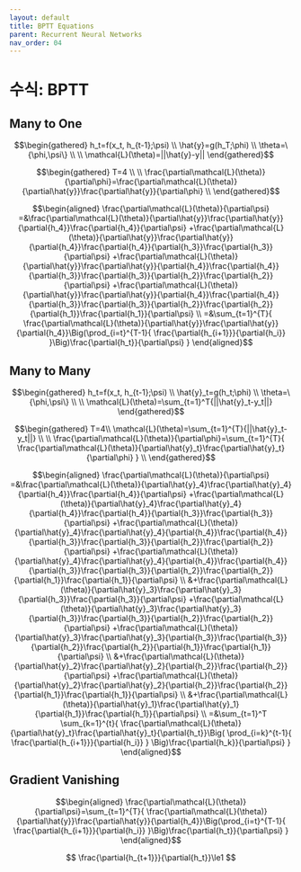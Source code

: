 ```yaml
---
layout: default
title: BPTT Equations
parent: Recurrent Neural Networks
nav_order: 04
---
```


# 수식: BPTT

## Many to One

$$\begin{gathered}
h_t=f(x_t, h_{t-1};\psi) \\
\hat{y}=g(h_T;\phi) \\
\theta=\{\phi,\psi\} \\
\\
\mathcal{L}(\theta)=||\hat{y}-y||
\end{gathered}$$

$$\begin{gathered}
T=4 \\
\\
\frac{\partial\mathcal{L}(\theta)}{\partial\phi}=\frac{\partial\mathcal{L}(\theta)}{\partial\hat{y}}\frac{\partial\hat{y}}{\partial\phi} \\
\end{gathered}$$

$$\begin{aligned}
\frac{\partial\mathcal{L}(\theta)}{\partial\psi}
    =&\frac{\partial\mathcal{L}(\theta)}{\partial\hat{y}}\frac{\partial\hat{y}}{\partial{h_4}}\frac{\partial{h_4}}{\partial\psi}
    +\frac{\partial\mathcal{L}(\theta)}{\partial\hat{y}}\frac{\partial\hat{y}}{\partial{h_4}}\frac{\partial{h_4}}{\partial{h_3}}\frac{\partial{h_3}}{\partial\psi}
    +\frac{\partial\mathcal{L}(\theta)}{\partial\hat{y}}\frac{\partial\hat{y}}{\partial{h_4}}\frac{\partial{h_4}}{\partial{h_3}}\frac{\partial{h_3}}{\partial{h_2}}\frac{\partial{h_2}}{\partial\psi}
    +\frac{\partial\mathcal{L}(\theta)}{\partial\hat{y}}\frac{\partial\hat{y}}{\partial{h_4}}\frac{\partial{h_4}}{\partial{h_3}}\frac{\partial{h_3}}{\partial{h_2}}\frac{\partial{h_2}}{\partial{h_1}}\frac{\partial{h_1}}{\partial\psi} \\
    =&\sum_{t=1}^{T}{
        \frac{\partial\mathcal{L}(\theta)}{\partial\hat{y}}\frac{\partial\hat{y}}{\partial{h_4}}\Big(\prod_{i=t}^{T-1}{
            \frac{\partial{h_{i+1}}}{\partial{h_i}}
        }\Big)\frac{\partial{h_t}}{\partial\psi}
    }
\end{aligned}$$

## Many to Many

$$\begin{gathered}
h_t=f(x_t, h_{t-1};\psi) \\
\hat{y}_t=g(h_t;\phi) \\
\theta=\{\phi,\psi\} \\
\\
\mathcal{L}(\theta)=\sum_{t=1}^T{||\hat{y}_t-y_t||}
\end{gathered}$$

$$\begin{gathered}
T=4\\
\mathcal{L}(\theta)=\sum_{t=1}^{T}{||\hat{y}_t-y_t||} \\
\\
\frac{\partial\mathcal{L}(\theta)}{\partial\phi}=\sum_{t=1}^{T}{
    \frac{\partial\mathcal{L}(\theta)}{\partial\hat{y}_t}\frac{\partial\hat{y}_t}{\partial\phi}
} \\
\end{gathered}$$

$$\begin{aligned}
\frac{\partial\mathcal{L}(\theta)}{\partial\psi}
    =&\frac{\partial\mathcal{L}(\theta)}{\partial\hat{y}_4}\frac{\partial\hat{y}_4}{\partial{h_4}}\frac{\partial{h_4}}{\partial\psi}
    +\frac{\partial\mathcal{L}(\theta)}{\partial\hat{y}_4}\frac{\partial\hat{y}_4}{\partial{h_4}}\frac{\partial{h_4}}{\partial{h_3}}\frac{\partial{h_3}}{\partial\psi}
    +\frac{\partial\mathcal{L}(\theta)}{\partial\hat{y}_4}\frac{\partial\hat{y}_4}{\partial{h_4}}\frac{\partial{h_4}}{\partial{h_3}}\frac{\partial{h_3}}{\partial{h_2}}\frac{\partial{h_2}}{\partial\psi}
    +\frac{\partial\mathcal{L}(\theta)}{\partial\hat{y}_4}\frac{\partial\hat{y}_4}{\partial{h_4}}\frac{\partial{h_4}}{\partial{h_3}}\frac{\partial{h_3}}{\partial{h_2}}\frac{\partial{h_2}}{\partial{h_1}}\frac{\partial{h_1}}{\partial\psi} \\
    &+\frac{\partial\mathcal{L}(\theta)}{\partial\hat{y}_3}\frac{\partial\hat{y}_3}{\partial{h_3}}\frac{\partial{h_3}}{\partial\psi}
    +\frac{\partial\mathcal{L}(\theta)}{\partial\hat{y}_3}\frac{\partial\hat{y}_3}{\partial{h_3}}\frac{\partial{h_3}}{\partial{h_2}}\frac{\partial{h_2}}{\partial\psi}
    +\frac{\partial\mathcal{L}(\theta)}{\partial\hat{y}_3}\frac{\partial\hat{y}_3}{\partial{h_3}}\frac{\partial{h_3}}{\partial{h_2}}\frac{\partial{h_2}}{\partial{h_1}}\frac{\partial{h_1}}{\partial\psi} \\
    &+\frac{\partial\mathcal{L}(\theta)}{\partial\hat{y}_2}\frac{\partial\hat{y}_2}{\partial{h_2}}\frac{\partial{h_2}}{\partial\psi}
    +\frac{\partial\mathcal{L}(\theta)}{\partial\hat{y}_2}\frac{\partial\hat{y}_2}{\partial{h_2}}\frac{\partial{h_2}}{\partial{h_1}}\frac{\partial{h_1}}{\partial\psi} \\
    &+\frac{\partial\mathcal{L}(\theta)}{\partial\hat{y}_1}\frac{\partial\hat{y}_1}{\partial{h_1}}\frac{\partial{h_1}}{\partial\psi} \\
    =&\sum_{t=1}^T
        \sum_{k=1}^{t}{
            \frac{\partial\mathcal{L}(\theta)}{\partial\hat{y}_t}\frac{\partial\hat{y}_t}{\partial{h_t}}\Big(
                \prod_{i=k}^{t-1}{
                    \frac{\partial{h_{i+1}}}{\partial{h_i}}
                }
            \Big)\frac{\partial{h_k}}{\partial\psi}
        }
\end{aligned}$$

## Gradient Vanishing

$$\begin{aligned}
\frac{\partial\mathcal{L}(\theta)}{\partial\psi}=\sum_{t=1}^{T}{
    \frac{\partial\mathcal{L}(\theta)}{\partial\hat{y}}\frac{\partial\hat{y}}{\partial{h_4}}\Big(\prod_{i=t}^{T-1}{
        \frac{\partial{h_{i+1}}}{\partial{h_i}}
    }\Big)\frac{\partial{h_t}}{\partial\psi}
}
\end{aligned}$$

$$
\frac{\partial{h_{t+1}}}{\partial{h_t}}\le1
$$
